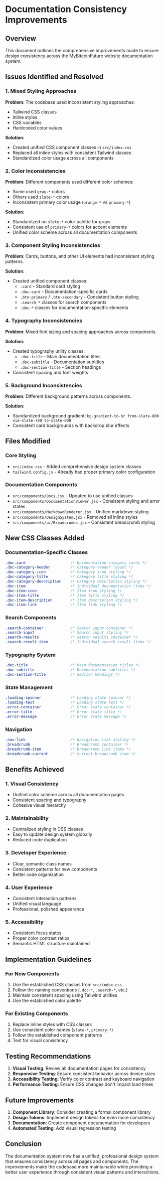 # Documentation Consistency Improvements

## Overview
This document outlines the comprehensive improvements made to ensure design consistency across the MyBitcoinFuture website documentation system.

## Issues Identified and Resolved

### 1. Mixed Styling Approaches
**Problem**: The codebase used inconsistent styling approaches:
- Tailwind CSS classes
- Inline styles
- CSS variables
- Hardcoded color values

**Solution**: 
- Created unified CSS component classes in `src/index.css`
- Replaced all inline styles with consistent Tailwind classes
- Standardized color usage across all components

### 2. Color Inconsistencies
**Problem**: Different components used different color schemes:
- Some used `gray-*` colors
- Others used `slate-*` colors
- Inconsistent primary color usage (`orange-*` vs `primary-*`)

**Solution**:
- Standardized on `slate-*` color palette for grays
- Consistent use of `primary-*` colors for accent elements
- Unified color scheme across all documentation components

### 3. Component Styling Inconsistencies
**Problem**: Cards, buttons, and other UI elements had inconsistent styling patterns.

**Solution**:
- Created unified component classes:
  - `.card` - Standard card styling
  - `.doc-card` - Documentation-specific cards
  - `.btn-primary` / `.btn-secondary` - Consistent button styling
  - `.search-*` classes for search components
  - `.doc-*` classes for documentation-specific elements

### 4. Typography Inconsistencies
**Problem**: Mixed font sizing and spacing approaches across components.

**Solution**:
- Created typography utility classes:
  - `.doc-title` - Main documentation titles
  - `.doc-subtitle` - Documentation subtitles
  - `.doc-section-title` - Section headings
- Consistent spacing and font weights

### 5. Background Inconsistencies
**Problem**: Different background patterns across components.

**Solution**:
- Standardized background gradient: `bg-gradient-to-br from-slate-800 via-slate-700 to-slate-600`
- Consistent card backgrounds with backdrop blur effects

## Files Modified

### Core Styling
- `src/index.css` - Added comprehensive design system classes
- `tailwind.config.js` - Already had proper primary color configuration

### Documentation Components
- `src/components/Docs.jsx` - Updated to use unified classes
- `src/components/DocumentationViewer.jsx` - Consistent styling and error states
- `src/components/MarkdownRenderer.jsx` - Unified markdown styling
- `src/components/DesignSystem.jsx` - Removed all inline styles
- `src/components/ui/Breadcrumbs.jsx` - Consistent breadcrumb styling

## New CSS Classes Added

### Documentation-Specific Classes
```css
.doc-card                    /* Documentation category cards */
.doc-category-header         /* Category header layout */
.doc-category-icon           /* Category icon styling */
.doc-category-title          /* Category title styling */
.doc-category-description    /* Category description styling */
.doc-item                    /* Individual documentation items */
.doc-item-icon               /* Item icon styling */
.doc-item-title              /* Item title styling */
.doc-item-description        /* Item description styling */
.doc-item-link               /* Item link styling */
```

### Search Components
```css
.search-container            /* Search input container */
.search-input                /* Search input styling */
.search-results              /* Search results container */
.search-result-item          /* Individual search result items */
```

### Typography System
```css
.doc-title                   /* Main documentation titles */
.doc-subtitle                /* Documentation subtitles */
.doc-section-title           /* Section headings */
```

### State Management
```css
.loading-spinner             /* Loading state spinner */
.loading-text                /* Loading state text */
.error-container             /* Error state container */
.error-title                 /* Error state title */
.error-message               /* Error state message */
```

### Navigation
```css
.nav-link                    /* Navigation link styling */
.breadcrumb                  /* Breadcrumb container */
.breadcrumb-item             /* Breadcrumb link items */
.breadcrumb-current          /* Current breadcrumb item */
```

## Benefits Achieved

### 1. Visual Consistency
- Unified color scheme across all documentation pages
- Consistent spacing and typography
- Cohesive visual hierarchy

### 2. Maintainability
- Centralized styling in CSS classes
- Easy to update design system globally
- Reduced code duplication

### 3. Developer Experience
- Clear, semantic class names
- Consistent patterns for new components
- Better code organization

### 4. User Experience
- Consistent interaction patterns
- Unified visual language
- Professional, polished appearance

### 5. Accessibility
- Consistent focus states
- Proper color contrast ratios
- Semantic HTML structure maintained

## Implementation Guidelines

### For New Components
1. Use the established CSS classes from `src/index.css`
2. Follow the naming conventions (`.doc-*`, `.search-*`, etc.)
3. Maintain consistent spacing using Tailwind utilities
4. Use the established color palette

### For Existing Components
1. Replace inline styles with CSS classes
2. Use consistent color names (`slate-*`, `primary-*`)
3. Follow the established component patterns
4. Test for visual consistency

## Testing Recommendations

1. **Visual Testing**: Review all documentation pages for consistency
2. **Responsive Testing**: Ensure consistent behavior across device sizes
3. **Accessibility Testing**: Verify color contrast and keyboard navigation
4. **Performance Testing**: Ensure CSS changes don't impact load times

## Future Improvements

1. **Component Library**: Consider creating a formal component library
2. **Design Tokens**: Implement design tokens for even more consistency
3. **Documentation**: Create component documentation for developers
4. **Automated Testing**: Add visual regression testing

## Conclusion

The documentation system now has a unified, professional design system that ensures consistency across all pages and components. The improvements make the codebase more maintainable while providing a better user experience through consistent visual patterns and interactions.
